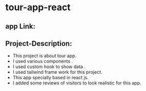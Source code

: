 # tour-app-react

## app Link:

## Project-Description:
* This project is about tour app.
* I used various components .
* I used  custom hook to show data .
* I used tailwind frame work for this project.
* This app specially based in react js.
* I added some reviews of visitors to look realistic for this app.